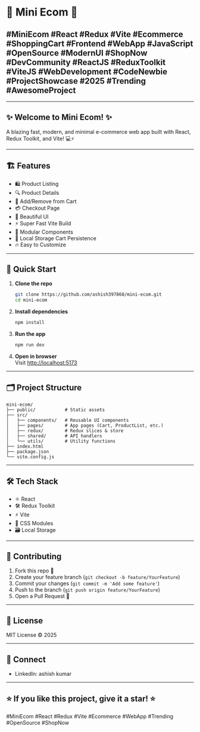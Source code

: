 # 🛒 Mini Ecom 🚀

## #MiniEcom #React #Redux #Vite #Ecommerce #ShoppingCart #Frontend #WebApp #JavaScript #OpenSource #ModernUI #ShopNow #DevCommunity #ReactJS #ReduxToolkit #ViteJS #WebDevelopment #CodeNewbie #ProjectShowcase #2025 #Trending #AwesomeProject

---

## ✨ Welcome to Mini Ecom! ✨

A blazing fast, modern, and minimal e-commerce web app built with React, Redux Toolkit, and Vite! 💻⚡

---

## 🏗️ Features

- 🛍️ Product Listing  
- 🔍 Product Details  
- 🛒 Add/Remove from Cart  
- 💳 Checkout Page  
- 🌈 Beautiful UI  
- ⚡ Super Fast Vite Build  
- 🧩 Modular Components  
- 💾 Local Storage Cart Persistence  
- 🔥 Easy to Customize  

---

## 🚀 Quick Start

1. **Clone the repo**
   ```bash
   git clone https://github.com/ashish397868/mini-ecom.git
   cd mini-ecom
   ```
2. **Install dependencies**
   ```bash
   npm install
   ```
3. **Run the app**
   ```bash
   npm run dev
   ```
4. **Open in browser**  
   Visit [http://localhost:5173](http://localhost:5173)

---

## 🗂️ Project Structure

```
mini-ecom/
├── public/           # Static assets
├── src/
│   ├── components/   # Reusable UI components
│   ├── pages/        # App pages (Cart, ProductList, etc.)
│   ├── redux/        # Redux slices & store
│   ├── shared/       # API handlers
│   └── utils/        # Utility functions
├── index.html
├── package.json
└── vite.config.js
```

---

## 🛠️ Tech Stack

- ⚛️ React  
- 🛠️ Redux Toolkit  
- ⚡ Vite  
- 🎨 CSS Modules  
- 🗃️ Local Storage  

---

## 🤝 Contributing

1. Fork this repo 🍴  
2. Create your feature branch (`git checkout -b feature/YourFeature`)  
3. Commit your changes (`git commit -m 'Add some feature'`)  
4. Push to the branch (`git push origin feature/YourFeature`)  
5. Open a Pull Request 🚀  

---

## 📄 License

MIT License © 2025

---

## 💬 Connect

- LinkedIn: ashish kumar

---

## ⭐️ If you like this project, give it a star! ⭐️

#MiniEcom #React #Redux #Vite #Ecommerce #WebApp #Trending #OpenSource #ShopNow